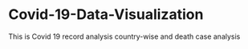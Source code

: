 # Covid-19-Data-Visualization
This is Covid 19 record analysis country-wise and death case analysis
